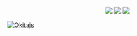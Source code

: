 <p align="center">
  <a href="https://discord.com/users/808821895256342528"><img src="https://img.shields.io/badge/Okita%20-7289DA.svg?&style=for-the-badge&logo=discord&logoColor=white"></a>
  <a href="https://github.com/Okitajs"><img src="https://img.shields.io/badge/Okita%20-1d202b.svg?&style=for-the-badge&logo=github&logoColor=white"></a>
 <a href="https://www.instagram.com/okita.xd" target"blank_"><img src="https://img.shields.io/badge/Okita%20-DC3175.svg?&style=for-the-badge&logo=instagram&logoColor=white">
</p>

  <img src="https://komarev.com/ghpvc/?username=Okitajs&label=Ziyaretçi%20Sayısı&color=552b75" alt="Okitajs" />


